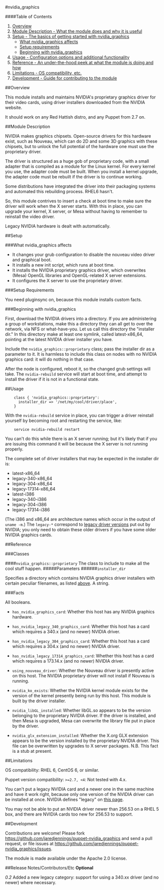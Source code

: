 #nvidia_graphics

####Table of Contents

1. [Overview](#overview)
2. [Module Description - What the module does and why it is useful](#module-description)
3. [Setup - The basics of getting started with nvidia_graphics](#setup)
    * [What nvidia_graphics affects](#what-nvidia_graphics-affects)
    * [Setup requirements](#setup-requirements)
    * [Beginning with nvidia_graphics](#beginning-with-nvidia_graphics)
4. [Usage - Configuration options and additional functionality](#usage)
5. [Reference - An under-the-hood peek at what the module is doing and how](#reference)
5. [Limitations - OS compatibility, etc.](#limitations)
6. [Development - Guide for contributing to the module](#development)

##Overview

This module installs and maintains NVIDIA's proprietary graphics
driver for their video cards, using driver installers downloaded from
the NVIDIA website.

It should work on any Red Hattish distro, and any Puppet from 2.7 on.

##Module Description

NVIDIA makes graphics chipsets. Open-source drivers for this hardware
exist, such as Nouveau, which can do 2D and some 3D graphics with
these chipsets, but to unlock the full potential of the hardware one
must use the proprietary driver.

The driver is structured as a huge gob of proprietary code, with a
small adapter that is compiled as a module for the Linux kernel. For
every kernel you use, the adapter code must be built. When you install
a kernel upgrade, the adapter code must be rebuilt if the driver is to
continue working.

Some distributions have integrated the driver into their packaging
systems and automated this rebuilding process. RHEL6 hasn't.

So, this module contrives to insert a check at boot time to make sure
the driver will work when the X server starts. With this in place, you
can upgrade your kernel, X server, or Mesa without having to remember
to reinstall the video driver.

Legacy NVIDIA hardware is dealt with automatically.


##Setup

###What nvidia_graphics affects

* It changes your grub configuration to disable the nouveau video
  driver and graphical boot.
* It installs a new init script, which runs at boot time.
* It installs the NVIDIA proprietary graphics driver, which
  overwrites (Mesa) OpenGL libraries and OpenGL-related X server
  extensions.
* It configures the X server to use the proprietary driver.


###Setup Requirements

You need pluginsync on, because this module installs custom facts.

	
###Beginning with nvidia_graphics

First, download the NVIDIA drivers into a directory. If you are
administering a group of workstations, make this a directory they can
all get to over the network, via NFS or what-have-you. Let us call
this directory the "installer dir." In this directory make at least
one symlink, called latest-x86_64, pointing at the latest NVIDIA
driver installer you have.

Include the `nvidia_graphics::proprietary` class; pass the installer
dir as a parameter to it. It is harmless to include this class on
nodes with no NVIDIA graphics card: it will do nothing in that
case.

After the node is configured, reboot it, so the changed grub settings
will take. The `nvidia-rebuild` service will start at boot time, and
attempt to install the driver if it is not in a functional state.


##Usage

```
    class { 'nvidia_graphics::proprietary':
      installer_dir => '/net/my/cool/driver/place',
    }
```

With the `nvidia-rebuild` service in place, you can trigger a driver
reinstall yourself by becoming root and restarting the service, like:

```
    service nvidia-rebuild restart
```

You can't do this while there is an X server running; but it's likely
that if you are issuing this command it will be because the X server
is not running properly.

The complete set of driver installers that may be expected in the
installer dir is:

* latest-x86_64
* legacy-340-x86_64
* legacy-304-x86_64
* legacy-17314-x86_64
* latest-i386
* legacy-340-i386
* legacy-304-i386
* legacy-17314-i386

(The i386 and x86_64 are architecture names which occur in the output
of `uname -m`.) The `legacy-*` correspond to [legacy driver
versions](http://www.nvidia.com/object/IO_32667.html) put out by
NVIDIA; you only need to obtain these older drivers if you have some
older NVIDIA graphics cards.


##Reference

###Classes

####`nvidia_graphics::proprietary`
The class to include to make all the cool stuff happen.
#####Parameters
######`installer_dir`

Specifies a directory which contains NVIDIA graphics driver installers
with certain peculiar filenames, as listed [above](#usage). A string.


###Facts

All booleans.

* `has_nvidia_graphics_card`: Whether this host has any NVIDIA
  graphics hardware.

* `has_nvidia_legacy_340_graphics_card`: Whether this host has a card
  which requires a 340.x (and no newer) NVIDIA driver.

* `has_nvidia_legacy_304_graphics_card`: Whether this host has a card
  which requires a 304.x (and no newer) NVIDIA driver.

* `has_nvidia_legacy_17314_graphics_card`: Whether this host has a
  card which requires a 173.14.x (and no newer) NVIDIA driver.

* `using_nouveau_driver`: Whether the Nouveau driver is presently
  active on this host. The NVIDIA proprietary driver will not install
  if Nouveau is running.

* `nvidia_ko_exists`: Whether the NVIDIA kernel module exists for the
  version of the kernel presently being run by this host. This module
  is built by the driver installer.

* `nvidia_libGL_installed`: Whether libGL.so appears to be the version
  belonging to the proprietary NVIDIA driver. If the driver is
  installed, and then Mesa is upgraded, Mesa can overwrite the library
  file put in place by the driver.

* `nvidia_glx_extension_installed`: Whether the X.org GLX extension
  appears to be the version installed by the proprietary NVIDIA
  driver. This file can be overwritten by upgrades to X server
  packages. N.B. This fact is a stub at present.


##Limitations

OS compatibility: RHEL 6, CentOS 6, or similar.

Puppet version compatibility: `>=2.7, <4`: Not tested with 4.x.

You can't put a legacy NVIDIA card and a newer one in the same machine
and have it work right, because only one version of the NVIDIA driver
can be installed at once. NVIDIA defines "legacy" on [this
page](http://www.nvidia.com/object/IO_32667.html).

You may not be able to put an NVIDIA driver newer than 256.53 on a
RHEL 5 box, and there are NVIDIA cards too new for 256.53 to support.


##Development

Contributions are welcome! Please fork
https://github.com/jaredjennings/puppet-nvidia_graphics and send a
pull request, or file issues at
https://github.com/jaredjennings/puppet-nvidia_graphics/issues.

The module is made available under the Apache 2.0 license.


##Release Notes/Contributors/Etc **Optional**

*0.2* Added a new legacy category: support for using a 340.xx driver (and no newer) where necessary.
